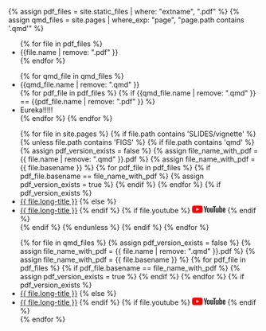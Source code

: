 {% assign pdf_files = site.static_files | where: "extname", ".pdf" %}
{% assign qmd_files = site.pages | where_exp: "page", "page.path contains '.qmd'" %}

<ul>
{% for file in pdf_files %}
    <li> {{file.name | remove: ".pdf" }} </li>
{% endfor %}
</ul>

<ul>
{% for qmd_file in qmd_files %}
    <li> {{qmd_file.name | remove: ".qmd" }} </li>
    {% for pdf_file in pdf_files %}
        {% if {{qmd_file.name | remove: ".qmd" }} == {{pdf_file.name | remove: ".pdf" }} %}
        <li> Eureka!!!!! </li>
    {% endfor %}
{% endfor %}
</ul>

<ul>
{% for file in site.pages %}
    {% if file.path contains 'SLIDES/vignette' %}
        {% unless file.path contains 'FIGS' %}
            {% if file.path contains 'qmd' %}
                {% assign pdf_version_exists = false %}
                {% assign file_name_with_pdf = {{ file.name | remove: ".qmd" }}.pdf %}
                {% assign file_name_with_pdf = {{ file.basename }} %}
                {% for pdf_file in pdf_files %}
                    {% if pdf_file.basename == file_name_with_pdf %}
                        {% assign pdf_version_exists = true %}
                    {% endif %}
                {% endfor %}
                {% if pdf_version_exists %} 
                    <li><a href="https://julien-arino.github.io/R-for-modellers/SLIDES/{{ file.name | remove: ".qmd" }}.pdf">{{ file.long-title }}</a>
                {% else %}
                    <li><a href="https://julien-arino.github.io/R-for-modellers/SLIDES/{{ file.name | remove: ".qmd" }}.html">{{ file.long-title }}</a>
                {% endif %}
                {% if file.youtube %}
                    <a href="{{ file.youtube }}"><img src="assets/img/yt_logo_rgb_light.png" height="15px" /></a>
                {% endif %}
                </li>
            {% endif %}
        {% endunless %}
    {% endif %}
{% endfor %}
</ul>

<ul>
{% for file in qmd_files %}
    {% assign pdf_version_exists = false %}
    {% assign file_name_with_pdf = {{ file.name | remove: ".qmd" }}.pdf %}
    {% assign file_name_with_pdf = {{ file.basename }} %}
    {% for pdf_file in pdf_files %}
        {% if pdf_file.basename == file_name_with_pdf %}
            {% assign pdf_version_exists = true %}
        {% endif %}
    {% endfor %}
    {% if pdf_version_exists %} 
        <li><a href="https://julien-arino.github.io/R-for-modellers/SLIDES/{{ file.name | remove: ".qmd" }}.pdf">{{ file.long-title }}</a>
    {% else %}
        <li><a href="https://julien-arino.github.io/R-for-modellers/SLIDES/{{ file.name | remove: ".qmd" }}.html">{{ file.long-title }}</a>
    {% endif %}
    {% if file.youtube %}
        <a href="{{ file.youtube }}"><img src="assets/img/yt_logo_rgb_light.png" height="15px" /></a>
    {% endif %}
    </li>
{% endfor %}
</ul>

